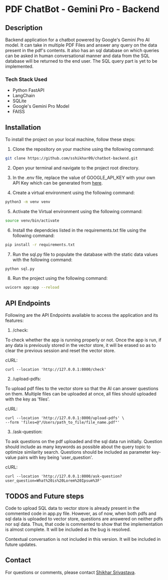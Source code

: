 # PDF ChatBot - Gemini Pro - Backend

## Description

Backend application for a chatbot powered by Google's Gemini Pro AI model. It can take in multiple PDF Files and answer any query on the data present in the pdf's contents. It also has an sql database on which queries can be asked in human conversational manner and data from the SQL database will be returned to the end user. The SQL query part is yet to be implemented.

### Tech Stack Used

- Python FastAPI
- LangChain
- SQLite
- Google's Gemini Pro Model
- FAISS

## Installation

To install the project on your local machine, follow these steps:
1. Clone the repository on your machine using the following command:
```bash
git clone https://github.com/sshikhar09/chatbot-backend.git
```

2. Open your terminal and navigate to the project root directory.

3. In the .env file, replace the value of GOOGLE_API_KEY with your own API Key which can be generated from [here](https://aistudio.google.com/).

4. Create a virtual environment using the following command:
```bash
python3 -m venv venv
```
5. Activate the Virtual environment using the following command:
```bash
source venv/bin/activate
```
6. Install the dependcies listed in the requirements.txt file using the following command:
```bash
pip install -r requirements.txt
```
7. Run the sql.py file to populate the database with the static data values with the following command:
```bash
python sql.py
```
8. Run the project using the following command:
```bash
uvicorn app:app --reload
```

## API Endpoints

Following are the API Endpoints available to access the application and its features:

1. /check:

To check whether the app is running properly or not. Once the app is run, if any data is previously stored in the vector store, it will be erased so as to clear the previous session and reset the vector store.

cURL:
```
curl --location 'http://127.0.0.1:8000/check'
```

2. /upload-pdfs:

To upload pdf files to the vector store so that the AI can answer questions on them. Multiple files can be uploaded at once, all files should uploaded with the key as 'files'.

cURL:
```
curl --location 'http://127.0.0.1:8000/upload-pdfs' \
--form 'files=@"/Users/path_to_file/file_name.pdf"'
```

3. /ask-question:

To ask questions on the pdf uploaded and the sql data run initially. Question should include as many keywords as possible about the query topic to optimize similarity search. Questions should be included as parameter key-value pairs with key being 'user_question'.

cURL:
```
curl --location 'http://127.0.0.1:8000/ask-question?user_question=What%20is%20Lorem%20Ipsum%3F'
```

## TODOS and Future steps

Code to upload SQL data to vector store is already present in the commented code in app.py file. However, as of now, when both pdfs and sql data is uploaded to vector store, questions are answered on neither pdfs nor sql data. Thus, that code is commented to show that the implementation is almost complete. It will be included as the bug is resolved.

Contextual conversation is not included in this version. It will be included in future updates.

## Contact

For questions or comments, please contact [Shikhar Srivastava](https://www.linkedin.com/in/shikhar-srivastava-518598218/).
